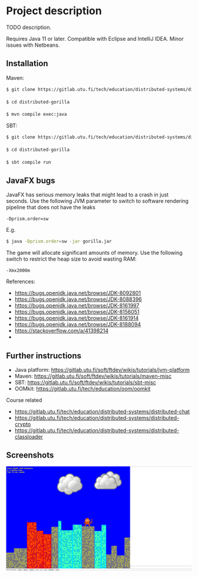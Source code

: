 # Project description

TODO description.

Requires Java 11 or later. Compatible with
Eclipse and IntelliJ IDEA. Minor issues with Netbeans.

## Installation

Maven:

```bash
$ git clone https://gitlab.utu.fi/tech/education/distributed-systems/distributed-gorilla

$ cd distributed-gorilla

$ mvn compile exec:java
```

SBT:

```bash
$ git clone https://gitlab.utu.fi/tech/education/distributed-systems/distributed-gorilla

$ cd distributed-gorilla

$ sbt compile run
```

## JavaFX bugs

JavaFX has serious memory leaks that might lead to a crash in just seconds.
Use the following JVM parameter to switch to software rendering pipeline that
does not have the leaks
```
-Dprism.order=sw
```

E.g.

```bash
$ java -Dprism.order=sw -jar gorilla.jar
```

The game will allocate significant amounts of memory. Use the following switch
to restrict the heap size to avoid wasting RAM:

```
-Xmx2000m
```

References:

* https://bugs.openjdk.java.net/browse/JDK-8092801
* https://bugs.openjdk.java.net/browse/JDK-8088396
* https://bugs.openjdk.java.net/browse/JDK-8161997
* https://bugs.openjdk.java.net/browse/JDK-8156051
* https://bugs.openjdk.java.net/browse/JDK-8161914
* https://bugs.openjdk.java.net/browse/JDK-8188094
* https://stackoverflow.com/a/41398214
* 
## Further instructions

  * Java platform: https://gitlab.utu.fi/soft/ftdev/wikis/tutorials/jvm-platform
  * Maven: https://gitlab.utu.fi/soft/ftdev/wikis/tutorials/maven-misc
  * SBT: https://gitlab.utu.fi/soft/ftdev/wikis/tutorials/sbt-misc
  * OOMkit: https://gitlab.utu.fi/tech/education/oom/oomkit

Course related

  * https://gitlab.utu.fi/tech/education/distributed-systems/distributed-chat
  * https://gitlab.utu.fi/tech/education/distributed-systems/distributed-crypto
  * https://gitlab.utu.fi/tech/education/distributed-systems/distributed-classloader

## Screenshots

![Game](web/screenshot1.png)
